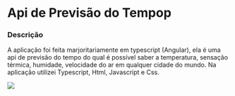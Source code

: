 <h1> Api de Previsão do Tempop </h1>
<h3> Descrição</h3>
<p> A aplicação foi feita marjoritariamente em typescript (Angular), ela é uma api de previsão do tempo do qual é possível saber a temperatura, sensação térmica, humidade, velocidade do ar em qualquer cidade do mundo. Na aplicação utilizei Typescript, Html, Javascript e Css.  </p>
<a href="https://github.com/JuliaMartins97/jv_weather-dio/"/>
    <img src="https://github.com/JuliaMartins97/jv_weather-dio/blob/master/src/tempo.PNG"/>
</a>
